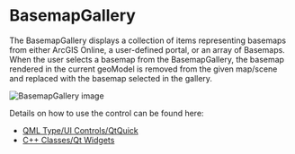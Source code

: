 # BasemapGallery

The BasemapGallery displays a collection of items representing basemaps from either ArcGIS Online, a user-defined portal, or an array of Basemaps. When the user selects a basemap from the BasemapGallery, the basemap rendered in the current geoModel is removed from the given map/scene and replaced with the basemap selected in the gallery.

![BasemapGallery image](https://developers.arcgis.com/qt/toolkit/api-reference/images/basemap.gif)

Details on how to use the control can be found here:
- [QML Type/UI Controls/QtQuick](https://developers.arcgis.com/qt/toolkit/api-reference/qml-basemapgallery.html)
- [C++ Classes/Qt Widgets](https://developers.arcgis.com/qt/toolkit/api-reference/esri-arcgisruntime-toolkit-basemapgallery.html)

